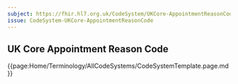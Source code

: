 ```yaml
---
subject: https://fhir.hl7.org.uk/CodeSystem/UKCore-AppointmentReasonCode
issue: CodeSystem-UKCore-AppointmentReasonCode
---
```

## UK Core Appointment Reason Code

{{page:Home/Terminology/AllCodeSystems/CodeSystemTemplate.page.md}}